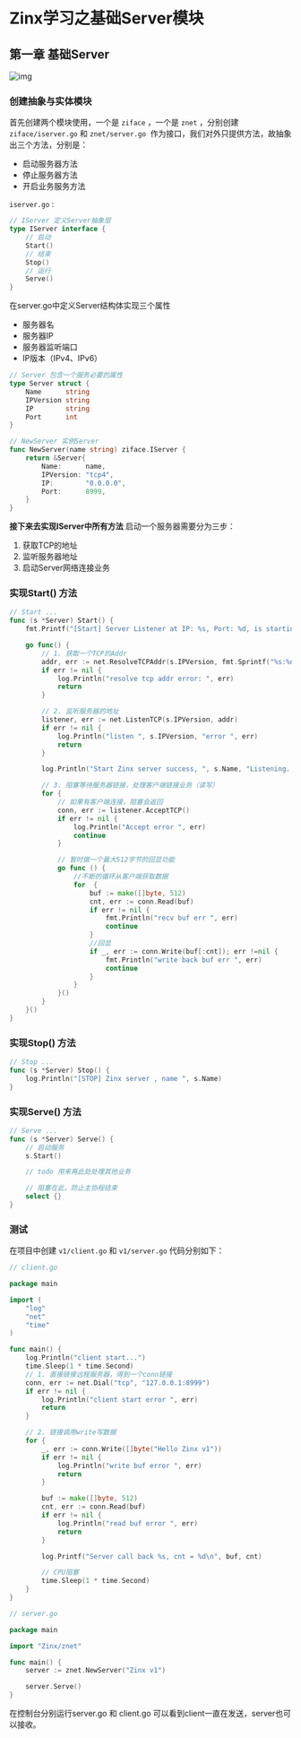 # Zinx学习之基础Server模块

<!--more-->

## 第一章 基础Server

![img](https://pic.yqqy.top/blog/20201227212520.png?imageMogr2/format/webp/interlace/1 "Server脑图")

### 创建抽象与实体模块

首先创建两个模块使用，一个是 `ziface` ，一个是 `znet` ，分别创建 `ziface/iserver.go` 和 `znet/server.go` 
作为接口，我们对外只提供方法，故抽象出三个方法，分别是：

- 启动服务器方法
- 停止服务器方法
- 开启业务服务方法

`iserver.go` : 

```go
// IServer 定义Server抽象层
type IServer interface {
	// 启动
	Start()
	// 结束
	Stop()
	// 运行
	Serve()
}
```

在server.go中定义Server结构体实现三个属性

- 服务器名
- 服务器IP
- 服务器监听端口
- IP版本（IPv4、IPv6）

```go
// Server 包含一个服务必要的属性
type Server struct {
	Name      string
	IPVersion string
	IP        string
	Port      int
}

// NewServer 实例Server
func NewServer(name string) ziface.IServer {
	return &Server{
		Name:      name,
		IPVersion: "tcp4",
		IP:        "0.0.0.0",
		Port:      8999,
	}
}
```

**接下来去实现IServer中所有方法**
启动一个服务器需要分为三步：

1. 获取TCP的地址
1. 监听服务器地址
1. 启动Server网络连接业务

### 实现Start() 方法

```go
// Start ...
func (s *Server) Start() {
	fmt.Printf("[Start] Server Listener at IP: %s, Port: %d, is starting\n", s.IP, s.Port)

	go func() {
		// 1. 获取一个TCP的Addr
		addr, err := net.ResolveTCPAddr(s.IPVersion, fmt.Sprintf("%s:%d", s.IP, s.Port))
		if err != nil {
			log.Println("resolve tcp addr error: ", err)
			return
		}

		// 2. 监听服务器的地址
		listener, err := net.ListenTCP(s.IPVersion, addr)
		if err != nil {
			log.Println("listen ", s.IPVersion, "error ", err)
			return
		}

		log.Println("Start Zinx server success, ", s.Name, "Listening...")

		// 3. 阻塞等待服务器链接，处理客户端链接业务（读写）
		for {
			// 如果有客户端连接，阻塞会返回
			conn, err := listener.AcceptTCP()
			if err != nil {
				log.Println("Accept error ", err)
				continue
			}

            // 暂时做一个最大512字节的回显功能
			go func () {
                //不断的循环从客户端获取数据
                for  {
                    buf := make([]byte, 512)
                    cnt, err := conn.Read(buf)
                    if err != nil {
                        fmt.Println("recv buf err ", err)
                        continue
                    }
                    //回显
                    if _, err := conn.Write(buf[:cnt]); err !=nil {
                        fmt.Println("write back buf err ", err)
                        continue
                    }
                }
            }()
		}
	}()
}
```

### 实现Stop() 方法

```go
// Stop ...
func (s *Server) Stop() {
	log.Println("[STOP] Zinx server , name ", s.Name)
}
```

### 实现Serve() 方法

```go
// Serve ...
func (s *Server) Serve() {
	// 启动服务
	s.Start()

	// todo 用来再此处处理其他业务

    // 阻塞在此，防止主协程结束
	select {}
}
```

### 测试

在项目中创建 `v1/client.go` 和 `v1/server.go` 代码分别如下：

```go
// client.go

package main

import (
	"log"
	"net"
	"time"
)

func main() {
	log.Println("client start...")
	time.Sleep(1 * time.Second)
	// 1. 直接链接远程服务器，得到一个conn链接
	conn, err := net.Dial("tcp", "127.0.0.1:8999")
	if err != nil {
		log.Println("client start error ", err)
		return
	}

	// 2. 链接调用write写数据
	for {
		_, err := conn.Write([]byte("Hello Zinx v1"))
		if err != nil {
			log.Println("write buf error ", err)
			return
		}

		buf := make([]byte, 512)
		cnt, err := conn.Read(buf)
		if err != nil {
			log.Println("read buf error ", err)
			return
		}

		log.Printf("Server call back %s, cnt = %d\n", buf, cnt)

		// CPU阻塞
		time.Sleep(1 * time.Second)
	}
}
```

```go
// server.go

package main

import "Zinx/znet"

func main() {
	server := znet.NewServer("Zinx v1")

	server.Serve()
}
```

在控制台分别运行server.go 和 client.go 可以看到client一直在发送，server也可以接收。
